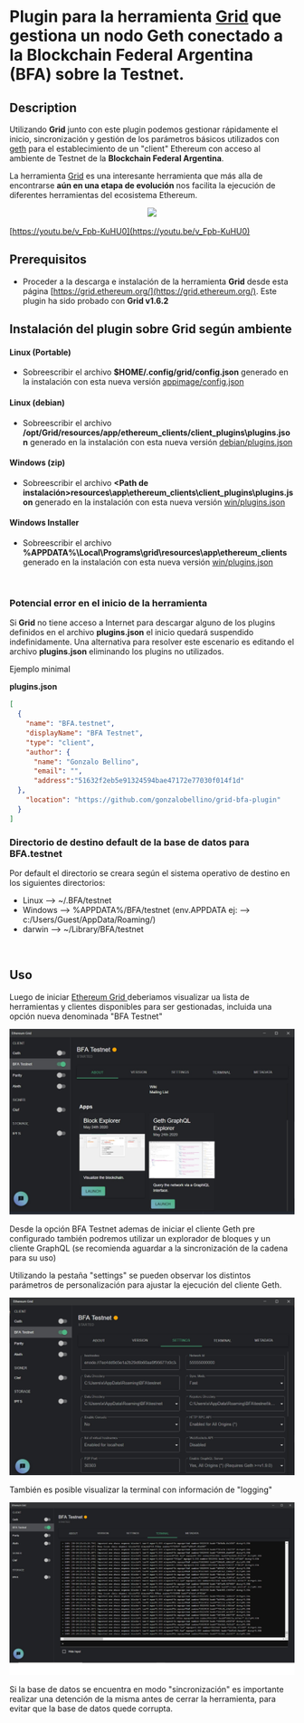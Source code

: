 # Plugin para la herramienta [Grid](https://grid.ethereum.org/) que gestiona un nodo Geth conectado a la Blockchain Federal Argentina (BFA) sobre la Testnet. 

## Description
Utilizando **Grid** junto con este plugin podemos gestionar rápidamente el inicio, sincronización y gestión de los parámetros básicos utilizados con [geth](https://geth.ethereum.org/) para el establecimiento de un "client" Ethereum con acceso al ambiente de Testnet de la **Blockchain Federal Argentina**.

La herramienta [Grid](https://grid.ethereum.org/) es una interesante herramienta que más alla de encontrarse **aún en una etapa de evolución** nos facilita la ejecución de diferentes herramientas del ecosistema Ethereum.

<div align="center">
  <a href="https://youtu.be/v_Fpb-KuHU0"><img src="https://img.youtube.com/vi/v_Fpb-KuHU0/0.jpg"></a>
</div>

[https://youtu.be/v_Fpb-KuHU0](https://youtu.be/v_Fpb-KuHU0)
## Prerequisitos

- Proceder a la descarga e instalación de la herramienta **Grid** desde esta página [https://grid.ethereum.org/](https://grid.ethereum.org/). Este plugin ha sido probado con **Grid v1.6.2**


## Instalación del plugin sobre Grid según ambiente

#### Linux (Portable)
  - Sobreescribir el archivo **$HOME/.config/grid/config.json** generado en la instalación con esta nueva versión 
  [appimage/config.json](appimage/config.json)

#### Linux (debian)
  - Sobreescribir el archivo **/opt/Grid/resources/app/ethereum_clients/client_plugins\plugins.json** generado en la instalación con esta nueva versión [debian/plugins.json](debian/plugins.json)

#### Windows (zip)
  - Sobreescribir el archivo **<Path de instalación>resources\app\ethereum_clients\client_plugins\plugins.json** generado en la instalación con esta nueva versión [win/plugins.json](win/plugins.json)

#### Windows Installer
  - Sobreescribir el archivo **%APPDATA%\Local\Programs\grid\resources\app\ethereum_clients** generado en la instalación con esta nueva versión [win/plugins.json](win/plugins.json)


<br/>

### Potencial error en el inicio de la herramienta

Si **Grid** no tiene acceso a Internet para descargar alguno de los plugins definidos en el archivo **plugins.json** el inicio quedará suspendido indefinidamente. Una alternativa para resolver este escenario es editando el archivo **plugins.json** eliminando los plugins no utilizados.

Ejemplo minimal

**plugins.json**
~~~json
[
  {
    "name": "BFA.testnet",
    "displayName": "BFA Testnet",
    "type": "client",
    "author": {
      "name": "Gonzalo Bellino",
      "email": "",
      "address":"51632f2eb5e91324594bae47172e77030f014f1d"
  },
    "location": "https://github.com/gonzalobellino/grid-bfa-plugin"
  }
]

~~~

### Directorio de destino default de la base de datos para BFA.testnet

Por default el directorio se creara según el sistema operativo de destino en los siguientes directorios:

 - Linux --> ~/.BFA/testnet
 - Windows --> %APPDATA%/BFA/testnet (env.APPDATA ej: --> c:/Users/Guest/AppData/Roaming/)
 - darwin --> ~/Library/BFA/testnet


<br/>

## Uso

Luego de iniciar [Ethereum Grid ](https://grid.ethereum.org/) deberiamos visualizar ua lista de herramientas y clientes disponibles para ser gestionadas, incluida una opción nueva denominada "BFA Testnet"

![Pantalla principal](bfatestnet.jpg)

Desde la opción BFA Testnet ademas de iniciar el cliente Geth pre configurado también podremos utilizar un explorador de bloques y un cliente GraphQL (se recomienda aguardar a la sincronización de la cadena para su uso)

Utilizando la pestaña "settings" se pueden observar los distintos parámetros de personalización para ajustar la ejecución del cliente Geth.

![Configuración](configuration.jpg)

También es posible visualizar la terminal con información de "logging"

![Logging](terminal.jpg)


Si la base de datos se encuentra en modo "sincronización" es importante realizar una detención de la misma antes de cerrar la herramienta, para evitar que la base de datos quede corrupta.






